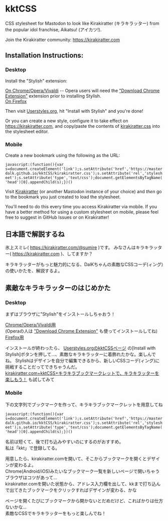 # kktCSS

CSS stylesheet for Mastodon to look like Kirakiratter (キラキラッター) from the popular idol franchise, Aikatsu! (アイカツ!).

Join the Kirakiratter community: https://kirakiratter.com

## Installation Instructions:
### Desktop

Install the "Stylish" extension:

[On Chrome/Opera/Vivaldi](https://chrome.google.com/webstore/detail/stylish-custom-themes-for/fjnbnpbmkenffdnngjfgmeleoegfcffe) -- Opera users will need the ["Download Chrome Extension"](https://addons.opera.com/en/extensions/details/download-chrome-extension-9/) extension prior to installing Stylish.  
[On Firefox](https://addons.mozilla.org/en-US/firefox/addon/stylish/)

Then visit [Userstyles.org](https://userstyles.org/styles/141350/kirakiratter), hit "Install with Stylish" and you're done!

Or you can create a new style, configure it to take effect on https://kirakiratter.com, and copy/paste the contents of [kirakiratter.css](https://raw.githubusercontent.com/MasterDalK/kktCSS/master/kirakiratter.css) into the stylesheet editor.

### Mobile

Create a new bookmark using the following as the URL:

`javascript:(function(){var s=document.createElement('link');s.setAttribute('href','https://masterdalk.github.io/kktCSS/kirakiratter.css');s.setAttribute('rel','stylesheet');s.setAttribute('type','text/css');document.getElementsByTagName('head')[0].appendChild(s);})()`

Visit [Kirakiratter](https://kirakiratter.com) (or another Mastodon instance of your choice) and _then_ go to the bookmark you just created to load the stylesheet.

You'll need to do this every time you access Kirakiratter via mobile. If you have a better method for using a custom stylesheet on mobile, please feel free to suggest in GitHub Issues or on Kirakiratter!

## 日本語で解説するね
氷上スミレ( https://kirakiratter.com/@sumire )です。
みなさんはキラキラッター( https://kirakiratter.com )、してますか？

キラキラッターがもっと魅力的になる、DalKちゃんの素敵なCSSコーデ(ィング)の使いかたを、解説するよ。

## 素敵なキラキラッターのはじめかた

### Desktop

まずはブラウザに"Stylish"をインストールしちゃおう！

[Chrome/Opera/Vivaldi用](https://chrome.google.com/webstore/detail/stylish-custom-themes-for/fjnbnpbmkenffdnngjfgmeleoegfcffe)  
(Operaの人は ["Download Chrome Extension"](https://addons.opera.com/en/extensions/details/download-chrome-extension-9/) も使ってインストールしてね)  
[Firefox用](https://addons.mozilla.org/en-US/firefox/addon/stylish/)

インストールが終わったら、 [Userstyles.orgのkktCSSページ](https://userstyles.org/styles/141350/kirakiratter) の[Install with Stylish]ボタンを押して...、素敵なキラキラッターに着飾れたかな。楽しんでね。
Stylishはデザインを自分で編集できるから、新しいCSSコーデ(ィング)に挑戦することだってできちゃうんだ。  
[kirakiratter.com+kktCSS+キラキラブックマークレットで、キラキラッターを楽しもう！](http://qiita.com/emerald_magic/items/27d233870e04d791fe2b) も試してみて

### Mobile

下の文字列でブックマークを作って、キラキラブックマークレットを用意してね

`javascript:(function(){var s=document.createElement('link');s.setAttribute('href','https://masterdalk.github.io/kktCSS/kirakiratter.css');s.setAttribute('rel','stylesheet');s.setAttribute('type','text/css');document.getElementsByTagName('head')[0].appendChild(s);})()`

名前は短くて、後で打ち込みやすいのにするのがおすすめ。  
私は「kkt」で登録してる。

用意したら、kirakiratter.comを開いて、そこからブックマークを開くとデザインが変わるよ。  
Chrome(Android/iOS)みたいなブックマーク一覧を新しいページで開いちゃうブラウザはコツがあって...  
kirakiratter.comを開いた状態から、アドレス入力欄を出して、kkまで打ち込んで出てきたブックマークをクリックすればデザインが変わる、かな

ページを開くたびにブックマークから開かないとだめだけど、こればかりは仕方ないかな...  
素敵なCSSでキラキラッターをもっと楽しんでね！
